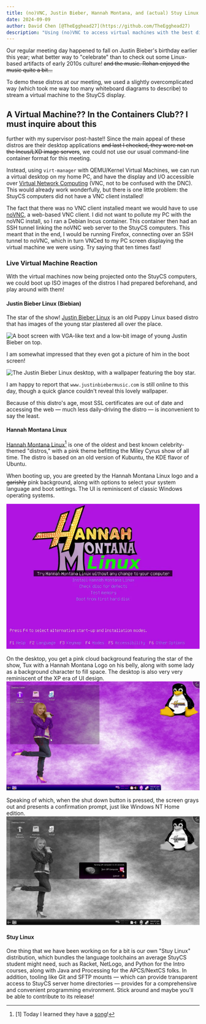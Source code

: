 ```yaml
---
title: (no)VNC, Justin Bieber, Hannah Montana, and (actual) Stuy Linux
date: 2024-09-09
author: David Chen [@TheEgghead27](https://github.com/TheEgghead27)
description: "Using (no)VNC to access virtual machines with the best distros: Justin Bieber Linux, Hannah Montana Linux, and Stuy Linux!"
---
```


Our regular meeting day happened to fall on Justin Bieber's birthday earlier 
this year; what better way to "celebrate" than to check out some Linux-based 
artifacts of early 2010s culture! ~~and the music. Rohan enjoyed the music 
quite a bit...~~

To demo these distros at our meeting, we used a slightly overcomplicated way 
(which took me way too many whiteboard diagrams to describe) to stream a 
virtual machine to the StuyCS display.

## A Virtual Machine?? In the Containers Club?? I must inquire about this 
further with my supervisor post-haste!!
Since the main appeal of these distros are their desktop applications ~~and 
last I checked, they were not on the Incus/LXD image servers~~, we could not 
use our usual command-line container format for this meeting.

Instead, using `virt-manager` with QEMU/Kernel Virtual Machines, we can run a 
virtual desktop on my home PC, and have the display and I/O accessible over 
[Virtual Network 
Computing](https://en.wikipedia.org/wiki/Virtual_Network_Computing) (VNC, not 
to be confused with the DNC). This would already work wonderfully, but there is 
one little problem: the StuyCS computers did not have a VNC client installed!

The fact that there was no VNC client installed meant we would have to use 
[noVNC](https://novnc.com/info.html), a web-based VNC client. I did not want to 
pollute my PC with the noVNC install, so I ran a Debian Incus container. This 
container then had an SSH tunnel linking the noVNC web server to the StuyCS 
computers. This meant that in the end, I would be running Firefox, connecting 
over an SSH tunnel to noVNC, which in turn VNCed to my PC screen displaying the 
virtual machine we were using. Try saying that ten times fast!

### Live Virtual Machine Reaction
With the virtual machines now being projected onto the StuyCS computers, we 
could boot up ISO images of the distros I had prepared beforehand, and play 
around with them!

#### Justin Bieber Linux (Biebian)
The star of the show! [Justin Bieber Linux](https://biebian.sourceforge.net/) 
is an old Puppy Linux based distro that has images of the young star plastered 
all over the place.

![A boot screen with VGA-like text and a low-bit image of young Justin Bieber 
on top.](JBL_0.png)

I am somewhat impressed that they even got a picture of him in the boot screen!

![The Justin Bieber Linux desktop, with a wallpaper featuring the boy 
star.](JBL_1.webp)

I am happy to report that `www.justinbiebermusic.com` is still online to this 
day, though a quick glance couldn't reveal this lovely wallpaper.

Because of this distro's age, most SSL certificates are out of date and 
accessing the web — much less daily-driving the distro — is inconvenient to 
say the least.

#### Hannah Montana Linux
[Hannah Montana Linux](https://hannahmontana.sourceforge.net/)[^1] is one of 
the oldest and best known celebrity-themed "distros," with a pink theme 
befitting the Miley Cyrus show of all time. The distro is based on an old 
version of Kubuntu, the KDE flavor of Ubuntu.

[^1]: [1] Today I learned they have a 
[song](https://hannahmontana.sourceforge.net/song.html)!

When booting up, you are greeted by the Hannah Montana Linux logo and a 
~~garishly~~ pink background, along with options to select your system language 
and boot settings. The UI is reminiscent of classic Windows operating systems.

![](HML_0.webp)

On the desktop, you get a pink cloud background featuring the star of the show, 
Tux with a Hannah Montana Logo on his belly, along with some lady as a 
background character to fill space. The desktop is also very very reminiscent 
of the XP era of UI design.
![](HML_1.webp)

Speaking of which, when the shut down button is pressed, the screen grays out 
and presents a confirmation prompt, just like Windows NT Home edition.
![](HML_2.webp)


#### Stuy Linux
One thing that we have been working on for a bit is our own "Stuy Linux" 
distribution, which bundles the language toolchains an average StuyCS student 
might need, such as Racket, NetLogo, and Python for the Intro courses, along 
with Java and Processing for the APCS/NextCS folks. In addition, tooling like 
Git and SFTP mounts — which can provide transparent access to StuyCS server 
home directories — provides for a comprehensive and convenient programming 
environment. Stick around and maybe you'll be able to contribute to its release!
